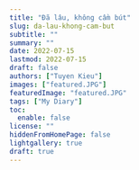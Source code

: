 ```yaml
---
title: "Đã lâu, không cầm bút"
slug: da-lau-khong-cam-but
subtitle: ""
summary: ""
date: 2022-07-15
lastmod: 2022-07-15
draft: false
authors: ["Tuyen Kieu"]
images: ["featured.JPG"]
featuredImage: "featured.JPG"
tags: ["My Diary"]
toc:
  enable: false
license: ""
hiddenFromHomePage: false
lightgallery: true
draft: true
---
```

